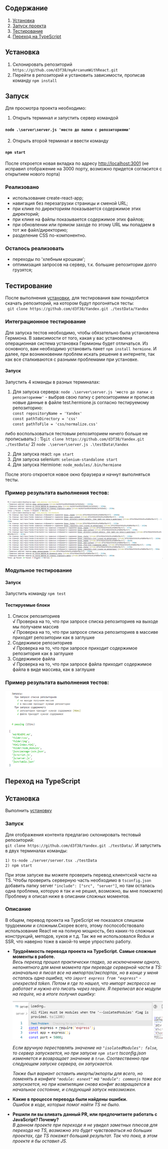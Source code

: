 ## Содержание
1. [Установка](https://github.com/d3f38/myArcanumWithReact/blob/master/README.md#установка)
2. [Запуск проекта](https://github.com/d3f38/myArcanumWithReact/blob/master/README.md#запуск)
3. [Тестирование](https://github.com/d3f38/myArcanumWithReact/blob/master/README.md#тестирование)
4. [Переход на TypeScript](https://github.com/d3f38/myArcanumWithReact/blob/my-app-with-ts/README.md#переход-на-TypeScript)

## Установка

1. Склонировать репозиторий `https://github.com/d3f38/myArcanumWithReact.git`
2. Перейти в репозиторий и установить зависимости, прописав команду `npm install`

## Запуск

Для просмотра проекта необходимо:

1. Открыть терминал и запустить сервер командой   

#### `node .\server\server.js 'место до папки с репозиториями'`

2. Открыть второй терминал и ввести команду

#### `npm start`

После откроется новая вкладка по адресу [http://localhost:3001](http://localhost:3001) (не исправил отображение на 3000 порту, возможно придется согласится с открытием нового порта)

### Реализовано

- использование create-react-app;
- навигация без перезагрузки страницы и сменой URL;
- при клике по директориям показывается содержимое этих директорий;
- при клике на файлы показывается содержимое этих файлов;
- при обновлении или прямом заходе по этому URL мы попадаем в тот же файл/директорию;
- разделение CSS по-компонентно.

### Осталось реализовать

- переходы по 'хлебным крошкам';
- оптимизация запросов на сервер, т.к. большие репозитории долго грузятся;

## Тестирование

После выполнения [установки](https://github.com/d3f38/myArcanumWithReact/blob/master/README.md#установка), для тестирования вам понадобится скачать репозиторий, на котором будут прогоняться тесты:   
` git clone https://github.com/d3f38/Yandex.git ./testData/Yandex`

### Интеграционное тестирование

Для запуска тестов необходимо, чтобы обязательно была установлена Гермиона. В зависимости от того, какая у вас установлена операционная система установка Гермионы будет отличаться. Из основного, вам необходимо установить пакет `npm install hermione`. И далее, при возникновении проблем искать решение в интернете, так как все сталкиваются с разными проблемами при установке.

#### Запуск

Запустить 4 команды в разных терминалах:

1. Для запуска сервера:
`node .\server\server.js 'место до папки с репозиториями'` - выбрав свою папку с репозиториями и прописав новые данные в файле test.hermione.js согласно тестируемому репозиторию:   
`const repositoryName = 'Yandex'`   
`const pathToDirectory = 'css'`      
`const pathToFile = 'css/normalize.css'`  

либо воспользоваться тестовым репозиторием ничего больше не прописывать:) : 
    1)`git clone https://github.com/d3f38/Yandex.git ./testData/`
    2) `node .\server\server.js .\testData\Yandex`

2. Для запуска react:
 `npm start`
3. Для запуска selenium:
`selenium-standalone start`
4. Для запуска Hermione:
`node_modules/.bin/hermione`

После этого откроется новое окно браузера и начнут выполняться тесты.

### Пример результата выполнения тестов:
![](testResults/result.png)

### Модульное тестирование

#### Запуск

Запустить команду `npm test`

#### Тестируемые блоки

1. Список репозиториев   
    √ Проверка на то, что при запросе списка репозиториев на выходе мы получаем массив   
    √ Проверка на то, что при запросе списка репозиториев в массиве приходят репозитории как в заглушке   
2. Содержимое репозиториев   
    √ Проверка на то, что при запросе приходит содержимое репозитория как в заглушке   
3. Содержимое файла   
    √ Проверка на то, что при запросе файла приходит содержимое файла в виде массива, как в заглушке   

### Пример результата выполнения тестов:
![](testResults/module-tests-results.png)

## Переход на TypeScript

## Установка

Выполнить [установку](https://github.com/d3f38/myArcanumWithReact/blob/master/README.md#установка) 

### Запуск

Для отображения контента предлагаю склонировать тестовый репозиторий:   
`git clone https://github.com/d3f38/Yandex.git ./testData/`.
И запустить в двух терминалах команды:

    1) ts-node ./server/server.tsx ./testData
    2) npm start

При этом запуске вы можете проверить перевод клиентской части на TS.
Чтобы проверить серверную часть необходимо в `tsconfig.json` добавить папку server `"include": ["src", "server"]`, но там осталась одна проблема, которую я так и не решил, возможно, вы мне поможете) Проблему я описал ниже в описании сложных моментов.

### Описание 

В общем, перевод проекта на TypeScript не показался слишком трудоемким и сложным.Скорее всего, этому поспособствовало  использование React не на полную мощность, без каких-то сложных конструкций, методов, хуков и т.д. Так же не использовался Redux и SSR, что наверно тоже в какой-то мере упростило работу. 

- **Трудоёмкость перевода проекта на TypeScript. Самые сложные моменты в работе.**   
    *Весь переход прошел практически гладко, за исключением одного, непонятного для меня момента при переводе серверной части в TS: изначально я писал все на импортах/экспортах, но в конце у меня осталась одна ошибка, что `import express from "express"` - unexpected token. Потом я где то нашел, что импорт экспресса не работает и нужно его писать через require. Я переписал все модули на require, но в итоге получил ошибку:*   
    
    ![](bugs/isolatedModules.png)   
    
    *Если вручную переставлять значение на `"isolatedModules": false`, то сервер запускается, но при запуске `npm start` tsconfig.json изменяется и возвращает значение в `true`. Соотвественно при следующем запуске сервера, он запускается.*

    *Также был вариант оставить иморты/экпорты для всего, но поменять в конфиге `"module: esnext"` на `"module": commonjs` тоже все запускается, но при компиляции снова конфиг возвращается в начальное состояние, и следующий запуск невозможен.*

- **Какие в процессе перевода были найдены ошибки.**   
    *Ошибок в коде, которые помог найти TS не было.*
- **Решили ли вы вливать данный PR, или предпочитаете работать с JavaScript? Почему?**   
    *В данном проекте при переходе я не увидел заметных плюсов для перехода на TS, возможно это будет чувствоваться на больших проектах, где TS покажет больший результат. Так что пока, в этом проекте я бы оставил JS.*

